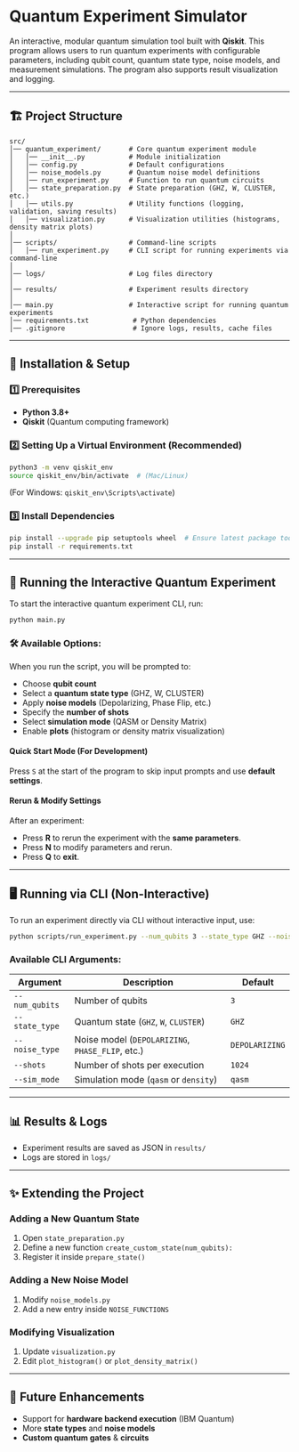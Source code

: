 # Quantum Experiment Simulator

An interactive, modular quantum simulation tool built with **Qiskit**. This program allows users to run quantum experiments with configurable parameters, including qubit count, quantum state type, noise models, and measurement simulations. The program also supports result visualization and logging.

---

## 🏗️ Project Structure

```
src/
│── quantum_experiment/       # Core quantum experiment module
│   │── __init__.py           # Module initialization
│   │── config.py             # Default configurations
│   │── noise_models.py       # Quantum noise model definitions
│   │── run_experiment.py     # Function to run quantum circuits
│   │── state_preparation.py  # State preparation (GHZ, W, CLUSTER, etc.)
│   │── utils.py              # Utility functions (logging, validation, saving results)
│   │── visualization.py      # Visualization utilities (histograms, density matrix plots)
│
│── scripts/                  # Command-line scripts
│   │── run_experiment.py     # CLI script for running experiments via command-line
│
│── logs/                     # Log files directory
│
│── results/                  # Experiment results directory
│
│── main.py                   # Interactive script for running quantum experiments
│── requirements.txt           # Python dependencies
│── .gitignore                 # Ignore logs, results, cache files
```

---

## 🔧 Installation & Setup

### 1️⃣ Prerequisites

- **Python 3.8+**
- **Qiskit** (Quantum computing framework)

### 2️⃣ Setting Up a Virtual Environment (Recommended)

```sh
python3 -m venv qiskit_env
source qiskit_env/bin/activate  # (Mac/Linux)
```

(For Windows: `qiskit_env\Scripts\activate`)

### 3️⃣ Install Dependencies

```sh
pip install --upgrade pip setuptools wheel  # Ensure latest package tools
pip install -r requirements.txt
```

---

## 🚀 Running the Interactive Quantum Experiment

To start the interactive quantum experiment CLI, run:

```sh
python main.py
```

### 🛠️ Available Options:

When you run the script, you will be prompted to:

- Choose **qubit count**
- Select a **quantum state type** (GHZ, W, CLUSTER)
- Apply **noise models** (Depolarizing, Phase Flip, etc.)
- Specify the **number of shots**
- Select **simulation mode** (QASM or Density Matrix)
- Enable **plots** (histogram or density matrix visualization)

#### Quick Start Mode (For Development)

Press `S` at the start of the program to skip input prompts and use **default settings**.

#### Rerun & Modify Settings

After an experiment:

- Press **R** to rerun the experiment with the **same parameters**.
- Press **N** to modify parameters and rerun.
- Press **Q** to **exit**.

---

## 🖥️ Running via CLI (Non-Interactive)

To run an experiment directly via CLI without interactive input, use:

```sh
python scripts/run_experiment.py --num_qubits 3 --state_type GHZ --noise_type DEPOLARIZING --shots 1024 --sim_mode qasm
```

### Available CLI Arguments:

| Argument       | Description                                      | Default        |
| -------------- | ------------------------------------------------ | -------------- |
| `--num_qubits` | Number of qubits                                 | `3`            |
| `--state_type` | Quantum state (`GHZ`, `W`, `CLUSTER`)            | `GHZ`          |
| `--noise_type` | Noise model (`DEPOLARIZING`, `PHASE_FLIP`, etc.) | `DEPOLARIZING` |
| `--shots`      | Number of shots per execution                    | `1024`         |
| `--sim_mode`   | Simulation mode (`qasm` or `density`)            | `qasm`         |

---

## 📊 Results & Logs

- Experiment results are saved as JSON in `results/`
- Logs are stored in `logs/`

---

## ✨ Extending the Project

### Adding a New Quantum State

1. Open `state_preparation.py`
2. Define a new function `create_custom_state(num_qubits):`
3. Register it inside `prepare_state()`

### Adding a New Noise Model

1. Modify `noise_models.py`
2. Add a new entry inside `NOISE_FUNCTIONS`

### Modifying Visualization

1. Update `visualization.py`
2. Edit `plot_histogram()` or `plot_density_matrix()`

---

## 🎯 Future Enhancements

- Support for **hardware backend execution** (IBM Quantum)
- More **state types** and **noise models**
- **Custom quantum gates** & **circuits**
